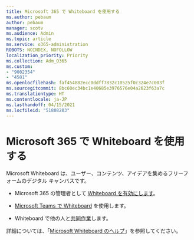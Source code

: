 ```yaml
---
title: Microsoft 365 で Whiteboard を使用する
ms.author: pebaum
author: pebaum
manager: scotv
ms.audience: Admin
ms.topic: article
ms.service: o365-administration
ROBOTS: NOINDEX, NOFOLLOW
localization_priority: Priority
ms.collection: Adm_O365
ms.custom:
- "9002354"
- "4581"
ms.openlocfilehash: faf454882ecc0ddff7832c10525f0c324e7c003f
ms.sourcegitcommit: 8bc60ec34bc1e40685e3976576e04a2623f63a7c
ms.translationtype: HT
ms.contentlocale: ja-JP
ms.lasthandoff: 04/15/2021
ms.locfileid: "51808283"
---
```

# <a name="use-whiteboard-with-microsoft-365"></a>Microsoft 365 で Whiteboard を使用する

Microsoft Whiteboard は、ユーザー、コンテンツ、アイデアを集めるフリーフォームのデジタル キャンバスです。 

- Microsoft 365 の管理者として [Whiteboard を有効にします](https://support.office.com/article/d236aef8-fcdf-4b5e-b5d7-7f157461e920#bkmk_07)。 

- [Microsoft Teams で Whiteboard](https://support.microsoft.com/office/7a6e7218-e9dc-4ccc-89aa-b1a0bb9c31ee) を使用します。 

- Whiteboard で他の人と[共同作業](https://support.office.com/article/d236aef8-fcdf-4b5e-b5d7-7f157461e920#bkmk_27)します。 

詳細については、「[Microsoft Whiteboard のヘルプ](https://support.office.com/article/d236aef8-fcdf-4b5e-b5d7-7f157461e920)」を参照してください。 
